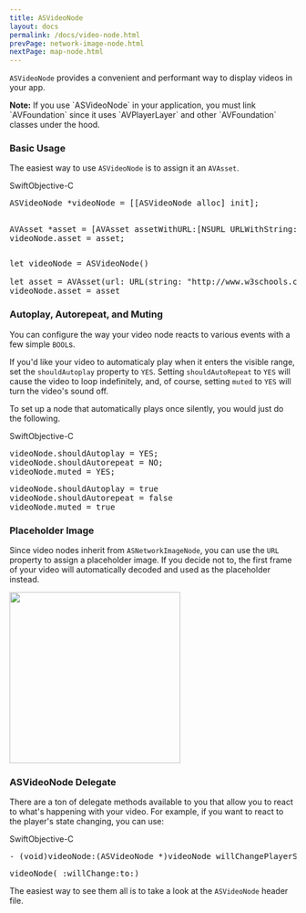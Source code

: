 ```yaml
---
title: ASVideoNode
layout: docs
permalink: /docs/video-node.html
prevPage: network-image-node.html
nextPage: map-node.html
---
```


`ASVideoNode` provides a convenient and performant way to display videos in your app.  

<div class = "note"><strong>Note:</strong> If you use `ASVideoNode` in your application, you must link `AVFoundation` since it uses `AVPlayerLayer` and other `AVFoundation` classes under the hood.</div>

### Basic Usage

The easiest way to use `ASVideoNode` is to assign it an `AVAsset`.

<div class = "highlight-group">
<span class="language-toggle"><a data-lang="swift" class="swiftButton">Swift</a><a data-lang="objective-c" class = "active objcButton">Objective-C</a></span>

<div class = "code">
<pre lang="objc" class="objcCode">
ASVideoNode *videoNode = [[ASVideoNode alloc] init];

AVAsset *asset = [AVAsset assetWithURL:[NSURL URLWithString:@"http://www.w3schools.com/html/mov_bbb.mp4"]];
videoNode.asset = asset;
</pre>

<pre lang="swift" class = "swiftCode hidden">
let videoNode = ASVideoNode()

let asset = AVAsset(url: URL(string: "http://www.w3schools.com/html/mov_bbb.mp4")!)
videoNode.asset = asset
</pre>
</div>
</div>

### Autoplay, Autorepeat, and Muting

You can configure the way your video node reacts to various events with a few simple `BOOL`s.

If you'd like your video to automaticaly play when it enters the visible range, set the `shouldAutoplay` property to `YES`.  Setting `shouldAutoRepeat` to `YES` will cause the video to loop indefinitely, and, of course, setting `muted` to `YES` will turn the video's sound off.

To set up a node that automatically plays once silently, you would just do the following.

<div class = "highlight-group">
<span class="language-toggle"><a data-lang="swift" class="swiftButton">Swift</a><a data-lang="objective-c" class = "active objcButton">Objective-C</a></span>

<div class = "code">
<pre lang="objc" class="objcCode">
videoNode.shouldAutoplay = YES;
videoNode.shouldAutorepeat = NO;
videoNode.muted = YES;
</pre>
<pre lang="swift" class = "swiftCode hidden">
videoNode.shouldAutoplay = true
videoNode.shouldAutorepeat = false
videoNode.muted = true
</pre>
</div>
</div>

### Placeholder Image

Since video nodes inherit from `ASNetworkImageNode`, you can use the `URL` property to assign a placeholder image.  If you decide not to, the first frame of your video will automatically decoded and used as the placeholder instead.

<img width = "300" src = "/static/images/video.gif"/>


### ASVideoNode Delegate

There are a ton of delegate methods available to you that allow you to react to what's happening with your video.  For example, if you want to react to the player's state changing, you can use:

<div class = "highlight-group">
<span class="language-toggle"><a data-lang="swift" class="swiftButton">Swift</a><a data-lang="objective-c" class = "active objcButton">Objective-C</a></span>

<div class = "code">
<pre lang="objc" class="objcCode">
- (void)videoNode:(ASVideoNode *)videoNode willChangePlayerState:(ASVideoNodePlayerState)state toState:(ASVideoNodePlayerState)toState;
</pre>
<pre lang="swift" class = "swiftCode hidden">
videoNode(_:willChange:to:)
</pre>
</div>
</div>

The easiest way to see them all is to take a look at the `ASVideoNode` header file.


